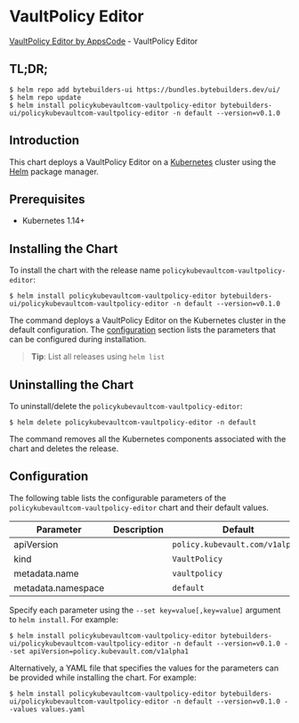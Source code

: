 # VaultPolicy Editor

[VaultPolicy Editor by AppsCode](https://byte.builders) - VaultPolicy Editor

## TL;DR;

```console
$ helm repo add bytebuilders-ui https://bundles.bytebuilders.dev/ui/
$ helm repo update
$ helm install policykubevaultcom-vaultpolicy-editor bytebuilders-ui/policykubevaultcom-vaultpolicy-editor -n default --version=v0.1.0
```

## Introduction

This chart deploys a VaultPolicy Editor on a [Kubernetes](http://kubernetes.io) cluster using the [Helm](https://helm.sh) package manager.

## Prerequisites

- Kubernetes 1.14+

## Installing the Chart

To install the chart with the release name `policykubevaultcom-vaultpolicy-editor`:

```console
$ helm install policykubevaultcom-vaultpolicy-editor bytebuilders-ui/policykubevaultcom-vaultpolicy-editor -n default --version=v0.1.0
```

The command deploys a VaultPolicy Editor on the Kubernetes cluster in the default configuration. The [configuration](#configuration) section lists the parameters that can be configured during installation.

> **Tip**: List all releases using `helm list`

## Uninstalling the Chart

To uninstall/delete the `policykubevaultcom-vaultpolicy-editor`:

```console
$ helm delete policykubevaultcom-vaultpolicy-editor -n default
```

The command removes all the Kubernetes components associated with the chart and deletes the release.

## Configuration

The following table lists the configurable parameters of the `policykubevaultcom-vaultpolicy-editor` chart and their default values.

|     Parameter      | Description |             Default             |
|--------------------|-------------|---------------------------------|
| apiVersion         |             | `policy.kubevault.com/v1alpha1` |
| kind               |             | `VaultPolicy`                   |
| metadata.name      |             | `vaultpolicy`                   |
| metadata.namespace |             | `default`                       |


Specify each parameter using the `--set key=value[,key=value]` argument to `helm install`. For example:

```console
$ helm install policykubevaultcom-vaultpolicy-editor bytebuilders-ui/policykubevaultcom-vaultpolicy-editor -n default --version=v0.1.0 --set apiVersion=policy.kubevault.com/v1alpha1
```

Alternatively, a YAML file that specifies the values for the parameters can be provided while
installing the chart. For example:

```console
$ helm install policykubevaultcom-vaultpolicy-editor bytebuilders-ui/policykubevaultcom-vaultpolicy-editor -n default --version=v0.1.0 --values values.yaml
```
